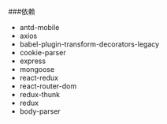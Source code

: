 ###依赖

- antd-mobile
- axios
- babel-plugin-transform-decorators-legacy
- cookie-parser
- express
- mongoose
- react-redux
- react-router-dom
- redux-thunk
- redux
- body-parser
